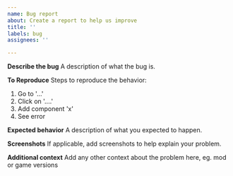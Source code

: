 ```yaml
---
name: Bug report
about: Create a report to help us improve
title: ''
labels: bug
assignees: ''

---
```


**Describe the bug**
A description of what the bug is.

**To Reproduce**
Steps to reproduce the behavior:
1. Go to '...'
2. Click on '....'
3. Add component 'x'
4. See error

**Expected behavior**
A description of what you expected to happen.

**Screenshots**
If applicable, add screenshots to help explain your problem.

**Additional context**
Add any other context about the problem here, eg. mod or game versions
